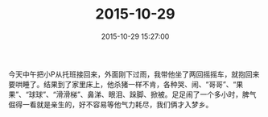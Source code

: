 ﻿---
title: "2015-10-29"
date: 2015-10-29 15:27:00
tags: 文字
categories: 爸爸
---
今天中午把小P从托班接回来，外面刚下过雨，我带他坐了两回摇摇车，就抱回来要哄睡了。结果到了家里床上，他杀猪一样不肯，各种哭、闹、“哥哥”、“果果”、“球球”、“滑滑梯”、鼻涕、眼泪、跺脚、掀被。足足闹了一个多小时，脾气倔得一看就是亲生的，好不容易等他气力耗尽，我们俩才入梦乡。